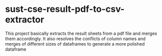 # sust-cse-result-pdf-to-csv-extractor
This project basically extracts the result sheets from a pdf file and merges them accordingly. It also resolves the conflicts of column names and merges of different sizes of dataframes to generate a more polished dataframe
